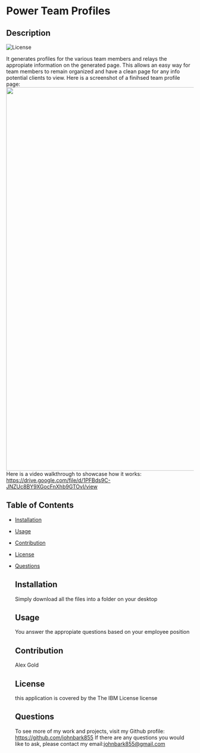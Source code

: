 # Power Team Profiles




## Description
![License](https://img.shields.io/badge/License-IBM-green.svg)


It generates profiles for the various team members and relays the appropiate information on the generated page.
This allows an easy way for team members to remain organized and have a clean page for any info potential clients to view.
Here is a screenshot of a finihsed team profile page: <img src="https://dsm01pap002files.storage.live.com/y4mey_8CsHhwF1VgXF8OH3auL_y9bsqjH_o-MAZ7DxVhhzVtIHt_SuUyPWPzpv9Pcd9-kl4T0Ks8Yx3yBALV0P3Djvd7Fu56MzNHAsTbvk4X_jnPDEGw6jlktemNSOJX-WbpzQD5Bh-U4lXzvvip29CXZAOSz16VP-nH43SQT-ClHORGt7Ua5iKxvx0869MjbGA?width=1920&height=1030&cropmode=none" width="1920" height="1030" />
Here is a video walkthrough to showcase how it works: https://drive.google.com/file/d/1PFBds9C-JNZUc8BY9XGocFnXhb9GTOvI/view
## Table of Contents


- [Installation](#Installation)
- [Usage](#Usage)
- [Contribution](#Contribution)
- [License](#License)
- [Questions](#Questions)


    ## Installation
    Simply download all the files into a folder on your desktop

    ## Usage
    You answer the appropiate questions based on your employee position

    ## Contribution
    Alex Gold


    ## License
    this application is covered by the The IBM License license

    ## Questions
    To see more of my work and projects, visit my Github profile: https://github.com/johnbark855
    If there are any questions you would like to ask, please contact my email:johnbark855@gmail.com

    
